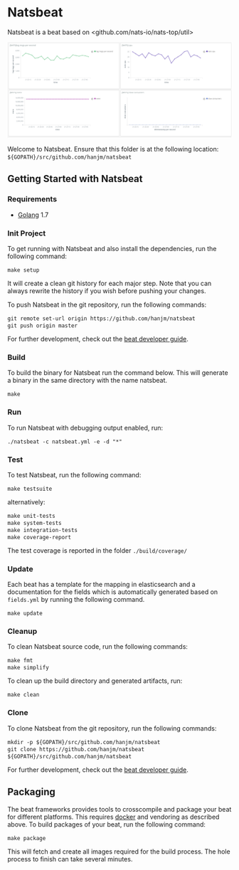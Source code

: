 # Natsbeat

Natsbeat is a beat based on <github.com/nats-io/nats-top/util>

![image](https://raw.githubusercontent.com/hanjm/natsbeat/master/kibana-visualization.png)

Welcome to Natsbeat.
Ensure that this folder is at the following location:
`${GOPATH}/src/github.com/hanjm/natsbeat`

## Getting Started with Natsbeat

### Requirements

* [Golang](https://golang.org/dl/) 1.7

### Init Project
To get running with Natsbeat and also install the
dependencies, run the following command:

```
make setup
```

It will create a clean git history for each major step. Note that you can always rewrite the history if you wish before pushing your changes.

To push Natsbeat in the git repository, run the following commands:

```
git remote set-url origin https://github.com/hanjm/natsbeat
git push origin master
```

For further development, check out the [beat developer guide](https://www.elastic.co/guide/en/beats/libbeat/current/new-beat.html).

### Build

To build the binary for Natsbeat run the command below. This will generate a binary
in the same directory with the name natsbeat.

```
make
```


### Run

To run Natsbeat with debugging output enabled, run:

```
./natsbeat -c natsbeat.yml -e -d "*"
```


### Test

To test Natsbeat, run the following command:

```
make testsuite
```

alternatively:
```
make unit-tests
make system-tests
make integration-tests
make coverage-report
```

The test coverage is reported in the folder `./build/coverage/`

### Update

Each beat has a template for the mapping in elasticsearch and a documentation for the fields
which is automatically generated based on `fields.yml` by running the following command.

```
make update
```


### Cleanup

To clean  Natsbeat source code, run the following commands:

```
make fmt
make simplify
```

To clean up the build directory and generated artifacts, run:

```
make clean
```


### Clone

To clone Natsbeat from the git repository, run the following commands:

```
mkdir -p ${GOPATH}/src/github.com/hanjm/natsbeat
git clone https://github.com/hanjm/natsbeat ${GOPATH}/src/github.com/hanjm/natsbeat
```


For further development, check out the [beat developer guide](https://www.elastic.co/guide/en/beats/libbeat/current/new-beat.html).


## Packaging

The beat frameworks provides tools to crosscompile and package your beat for different platforms. This requires [docker](https://www.docker.com/) and vendoring as described above. To build packages of your beat, run the following command:

```
make package
```

This will fetch and create all images required for the build process. The hole process to finish can take several minutes.
